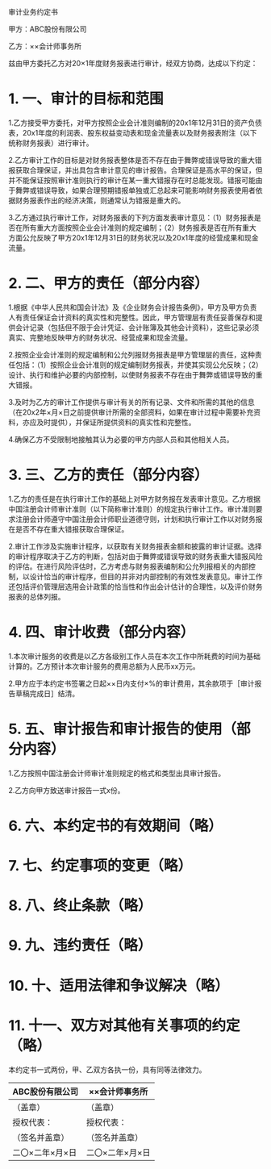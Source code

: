 审计业务约定书

甲方：ABC股份有限公司

乙方：××会计师事务所

兹由甲方委托乙方对20×1年度财务报表进行审计，经双方协商，达成以下约定：

# 1. 一、审计的目标和范围

1.乙方接受甲方委托，对甲方按照企业会计准则编制的20x1年12月31日的资产负债表，20x1年度的利润表、股东权益变动表和现金流量表以及财务报表附注（以下统称财务报表）进行审计。

2.乙方审计工作的目标是对财务报表整体是否不存在由于舞弊或错误导致的重大错报获取合理保证，并出具包含审计意见的审计报告。合理保证是高水平的保证，但并不能保证按照审计准则执行的审计在某一重大错报存在时总能发现。错报可能由于舞弊或错误导致，如果合理预期错报单独或汇总起来可能影响财务报表使用者依据财务报表作出的经济决策，则通常认为错报是重大的。

3.乙方通过执行审计工作，对财务报表的下列方面发表审计意见：（1）财务报表是否在所有重大方面按照企业会计准则的规定编制；（2）财务报表是否在所有重大方面公允反映了甲方20x1年12月31日的财务状况以及20x1年度的经营成果和现金流量。

# 2. 二、甲方的责任（部分内容）

1.根据《中华人民共和国会计法》及《企业财务会计报告条例》，甲方及甲方负责人有责任保证会计资料的真实性和完整性。因此，甲方管理层有责任妥善保存和提供会计记录（包括但不限于会计凭证、会计账簿及其他会计资料），这些记录必须真实、完整地反映甲方的财务状况、经营成果和现金流量。

2.按照企业会计准则的规定编制和公允列报财务报表是甲方管理层的责任，这种责任包括：（1）按照企业会计准则的规定编制财务报表，并使其实现公允反映；（2）设计、执行和维护必要的内部控制，以使财务报表不存在由于舞弊或错误导致的重大错报。

3.及时为乙方的审计工作提供与审计有关的所有记录、文件和所需的其他的信息（在20x2年×月×日之前提供审计所需的全部资料，如果在审计过程中需要补充资料，亦应及时提供），并保证所提供资料的真实性和完整性。

4.确保乙方不受限制地接触其认为必要的甲方内部人员和其他相关人员。

# 3. 三、乙方的责任（部分内容）

1.乙方的责任是在执行审计工作的基础上对甲方财务报在发表审计意见。乙方根据中国注册会计师审计准则（以下简称审计准则）的规定执行审计工作。审计准则要求注册会计师遵守中国注册会计师职业道德守则，计划和执行审计工作以对财务报在是否不存在重大错报获取合理保证。

2.审计工作涉及实施审计程序，以获取有关财务报表金额和披露的审计证据。选择的审计程序取决于乙方的判断，包括对由于舞弊或错误导致的财务表重大错报风险的评估。在进行风险评估时，乙方考虑与财务报表编制和公允列报相关的内部控制，以设计恰当的审计程序，但目的并非对内部控制的有效性发表意见。审计工作还包括评价管理层选用会计政策的恰当性和作出会计估计的合理性，以及评价财务报表的总体列报。

# 4. 四、审计收费（部分内容）

1.本次审计服务的收费是以乙方各级别工作人员在本次工作中所耗费的时间为基础计算的。乙方预计本次审计服务的费用总额为人民币xx万元。

2.甲方应于本约定书签署之日起××日内支付×%的审计费用，其余款项于［审计报告草稿完成日］结清。

# 5. 五、审计报告和审计报告的使用（部分内容）

1.乙方按照中国注册会计师审计准则规定的格式和类型出具审计报告。

2.乙方向甲方致送审计报告一式x份。

# 6. 六、本约定书的有效期间（略）

# 7. 七、约定事项的变更（略）

# 8. 八、终止条款（略）

# 9. 九、违约责任（略）

# 10. 十、适用法律和争议解决（略）

# 11. 十一、双方对其他有关事项的约定（略）

本约定书一式两份，甲、乙双方各执一份，具有同等法律效力。

| ABC股份有限公司 | ××会计师事务所  |
|-----------------|-----------------|
| （盖章）        | （盖章）        |
| 授权代表：      | 授权代表：      |
| （签名并盖章）  | （签名并盖章）  |
| 二〇×二年×月×日 | 二〇×二年×月×日 |
